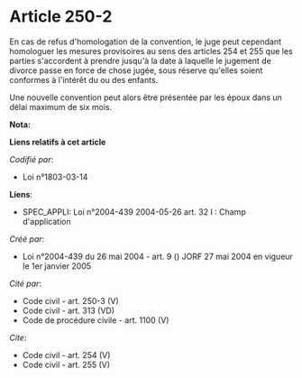 # Article 250-2

En cas de refus d'homologation de la convention, le juge peut cependant homologuer les mesures provisoires au sens des
articles 254 et 255 que les parties s'accordent à prendre jusqu'à la date à laquelle le jugement de divorce passe en force de
chose jugée, sous réserve qu'elles soient conformes à l'intérêt du ou des enfants. 

Une nouvelle convention peut alors être présentée par les époux dans un délai maximum de six mois.

**Nota:**



**Liens relatifs à cet article**

_Codifié par_:

  - Loi n°1803-03-14

**Liens**:

  - SPEC_APPLI: Loi n°2004-439 2004-05-26 art. 32 I : Champ d'application

_Créé par_:

  - Loi n°2004-439 du 26 mai 2004 - art. 9 () JORF 27 mai 2004 en vigueur le 1er janvier 2005

_Cité par_:

  - Code civil - art. 250-3 (V)
  - Code civil - art. 313 (VD)
  - Code de procédure civile - art. 1100 (V)

_Cite_:

  - Code civil - art. 254 (V)
  - Code civil - art. 255 (V)
